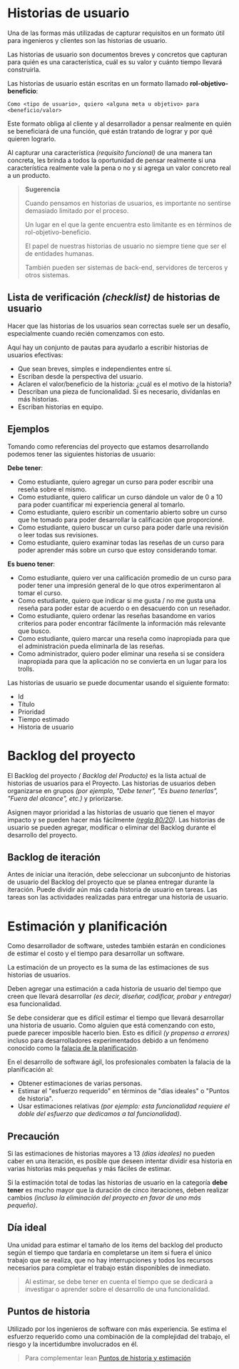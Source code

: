 # Historias de usuario

Una de las formas más utilizadas de capturar requisitos en un formato útil para ingenieros y clientes son las historias de usuario. 

Las historias de usuario son documentos breves y concretos que capturan para quién es una característica, cuál es su valor y cuánto tiempo llevará construirla.

Las historias de usuario están escritas en un formato llamado **rol-objetivo-beneficio**:

```
Como <tipo de usuario>, quiero <alguna meta u objetivo> para <beneficio/valor>
```
Este formato obliga al cliente y al desarrollador a pensar realmente en quién se beneficiará de una función, qué están tratando de lograr y por qué quieren lograrlo. 

Al capturar una característica *(requisito funcional)* de una manera tan concreta, les brinda a todos la oportunidad de pensar realmente si una característica realmente vale la pena o no y si agrega un valor concreto real a un producto.

> **Sugerencia**
>
> Cuando pensamos en historias de usuarios, es importante no sentirse demasiado limitado por el proceso. 
>
> Un lugar en el que la gente encuentra esto limitante es en términos de rol-objetivo-beneficio.
> 
> El papel de nuestras historias de usuario no siempre tiene que ser el de entidades humanas.
>
> También pueden ser sistemas de back-end, servidores de terceros y otros sistemas.

## Lista de verificación *(checklist)* de historias de usuario

Hacer que las historias de los usuarios sean correctas suele ser un desafío, especialmente cuando recién comenzamos con esto.

Aquí hay un conjunto de pautas para ayudarlo a escribir historias de usuarios efectivas:

- Que sean breves, simples e independientes entre sí.
- Escriban desde la perspectiva del usuario.
- Aclaren el valor/beneficio de la historia: ¿cuál es el motivo de la historia?
- Describan una pieza de funcionalidad. Si es necesario, divídanlas en más historias.
- Escriban historias en equipo.

## Ejemplos

Tomando como referencias del proyecto que estamos desarrollando podemos tener las siguientes historias de usuario:

**Debe tener**:
- Como estudiante, quiero agregar un curso para poder escribir una reseña sobre el mismo.
- Como estudiante, quiero calificar un curso dándole un valor de 0 a 10 para poder cuantificar mi experiencia general al tomarlo.
- Como estudiante, quiero escribir un comentario abierto sobre un curso que he tomado para poder desarrollar la calificación que proporcioné.
- Como estudiante, quiero buscar un curso para poder darle una revisión o leer todas sus revisiones.
- Como estudiante, quiero examinar todas las reseñas de un curso para poder aprender más sobre un curso que estoy considerando tomar.

**Es bueno tener**:
- Como estudiante, quiero ver una calificación promedio de un curso para poder tener una impresión general de lo que otros experimentaron al tomar el curso.
- Como estudiante, quiero que indicar si me gusta / no me gusta una reseña para poder estar de acuerdo o en desacuerdo con un reseñador.
- Como estudiante, quiero ordenar las reseñas basandome en varios criterios para poder encontrar fácilmente la información más relevante que busco.
- Como estudiante, quiero marcar una reseña como inapropiada para que el administración pueda eliminarla de las reseñas.
- Como administrador, quiero poder eliminar una reseña si se considera inapropiada para que la aplicación no se convierta en un lugar para los trolls.


Las historias de usuario se puede documentar usando el siguiente formato:
- Id
- Título
- Prioridad
- Tiempo estimado 
- Historia de usuario

# Backlog del proyecto

El Backlog del proyecto *( Backlog del Producto)* es la lista actual de historias de usuarios para el Proyecto. Las historias de usuarios deben organizarse en grupos *(por ejemplo, "Debe tener", "Es bueno tenerlas", "Fuera del alcance", etc.)* y priorizarse.

Asignen mayor prioridad a las historias de usuario que tienen el mayor impacto y se pueden hacer más fácilmente *([regla 80/20](https://es.wikipedia.org/wiki/Principio_de_Pareto))*. Las historias de usuario se pueden agregar, modificar o eliminar del Backlog durante el desarrollo del proyecto.

## Backlog de iteración

Antes de iniciar una iteración, debe seleccionar un subconjunto de historias de usuario del Backlog del proyecto que se planea entregar durante la iteración. Puede dividir aún más cada historia de usuario en tareas. Las tareas son las actividades realizadas para entregar una historia de usuario.

# Estimación y planificación

Como desarrollador de software, ustedes también estarán en condiciones de estimar el costo y el tiempo para desarrollar un software.

La estimación de un proyecto es la suma de las estimaciones de sus historias de usuarios.

Deben agregar una estimación a cada historia de usuario del tiempo que creen que llevará desarrollar *(es decir, diseñar, codificar, probar y entregar)* esa funcionalidad.

Se debe considerar que es difícil estimar el tiempo que llevará desarrollar una historia de usuario. Como alguien que está comenzando con esto, puede parecer imposible hacerlo bien. Esto es difícil *(y propenso a errores)* incluso para desarrolladores experimentados debido a un fenómeno conocido como la [falacia de la planificación](https://es.wikipedia.org/wiki/Falacia_de_la_planificaci%C3%B3n).

En el desarrollo de software ágil, los profesionales combaten la falacia de la planificación al:

- Obtener estimaciones de varias personas.
- Estimar el "esfuerzo requerido" en términos de "días ideales" o "Puntos de historia".
- Usar estimaciones relativas *(por ejemplo: esta funcionalidad requiere el doble del esfuerzo que dedicamos a tal funcionalidad)*.

## Precaución

Si las estimaciones de historias mayores a 13 *(días ideales)* no pueden caber en una iteración, es posible que deseen intentar dividir esa historia en varias historias más pequeñas y más fáciles de estimar.

Si la estimación total de todas las historias de usuario en la categoría **debe tener** es mucho mayor que la duración de cinco iteraciones, deben realizar cambios *(incluso la eliminación del proyecto en favor de uno más pequeño)*.

## Día ideal

Una unidad para estimar el tamaño de los items del backlog del producto según el tiempo que tardaría en completarse un item si fuera el único trabajo que se realiza, que no hay interrupciones y todos los recursos necesarios para completar el trabajo están disponibles de inmediato.

> Al estimar, se debe tener en cuenta el tiempo que se dedicará a investigar o aprender sobre el desarrollo de una funcionalidad.

## Puntos de historia 

Utilizado por los ingenieros de software con más experiencia. Se estima el esfuerzo requerido como una combinación de la complejidad del trabajo, el riesgo y la incertidumbre involucrados en él. 

> Para complementar lean [Puntos de historia y estimación](https://www.atlassian.com/es/agile/project-management/estimation)